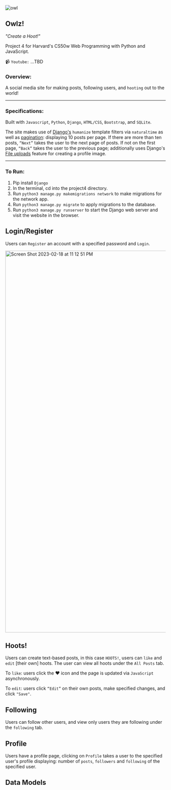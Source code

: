 ![owl](https://user-images.githubusercontent.com/105305546/220189325-4ba7c6aa-ae4c-4fe2-92a0-96392915f8e5.gif)

## Owlz! 
*"Create a Hoot!"*

Project 4 for Harvard's CS50w Web Programming with Python and JavaScript.

📹 `Youtube:` ...TBD

### Overview:
A social media site for making posts, following users, and `hooting` out to the world!

-----

### Specifications:
Built with `Javascript`, `Python`, `Django`, `HTML/CSS`, `Bootstrap`, and `SQLite`. 

The site makes use of [Django's](https://docs.djangoproject.com/en/4.1/ref/contrib/humanize/) `humanize` template filters via `naturaltime` as well as [pagination](https://docs.djangoproject.com/en/4.1/topics/pagination/): displaying 10 posts per page. If there are more than ten posts, `“Next”` takes the user to the next page of posts. If not on the first page, `“Back”` takes the user to the previous page; additionally uses Django's [File uploads](https://docs.djangoproject.com/en/4.1/topics/http/file-uploads/) feature for creating a profile image.

-----

### To Run:
1. Pip install `Django`
2. In the terminal, cd into the project4 directory.
3. Run `python3 manage.py makemigrations network` to make migrations for the network app.
4. Run `python3 manage.py migrate` to apply migrations to the database.
5. Run `python3 manage.py runserver` to start the Django web server and visit the website in the browser.

## Login/Register
Users can `Register` an account with a specified password and `Login`.

<img width="1200" alt="Screen Shot 2023-02-18 at 11 12 51 PM" src="https://user-images.githubusercontent.com/105305546/219921840-2386bb05-9c16-41b8-9288-519405ff54e0.png">

## Hoots!
Users can create text-based posts, in this case `HOOTS!`, users can `like` and `edit` [their own] hoots. The user can view all hoots under the `All Posts` tab.

To `like`: users click the :heart: icon and the page is updated via `JavaScript` asynchronously.

To `edit`: users click `“Edit”` on their own posts, make specified changes, and click `"Save"`.

## Following
Users can follow other users, and view only users they are following under the `following` tab.

## Profile
Users have a profile page, clicking on `Profile` takes a user to the specified user's profile displaying: number of `posts`, `followers` and `following` of the specified user. 

## Data Models
